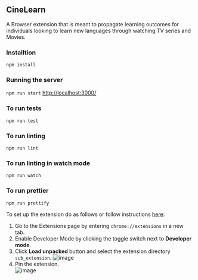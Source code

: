 ## CineLearn

A Browser extension that is meant to propagate learning outcomes for individuals looking to learn new languages through watching TV series and Movies.

### Installtion
``` npm install ```

### Running the server 
``` npm run start ```
[http://localhost:3000/](http://localhost:3000/)

### To run tests
``` npm run test ```

### To run linting
``` npm run lint ```

### To run linting in watch mode
``` npm run watch ```

### To run prettier
``` npm run prettify ```

To set up the extension do as follows or follow instructions [here](https://developer.chrome.com/docs/extensions/mv3/getstarted/development-basics/):  
 1. Go to the Extensions page by entering `chrome://extensions` in a new tab.  
 2. Enable Developer Mode by clicking the toggle switch next to **Developer mode**.
 3. Click **Load unpacked** button and select the extension directory `sub_extension`.
 ![image](https://user-images.githubusercontent.com/25376671/233812183-080a6064-61fc-4263-99f0-3a8dd4ef2949.png)
 4. Pin the extension.  
 ![image](https://user-images.githubusercontent.com/25376671/233812193-fa71f8ad-1cfb-4c60-94f2-8e1d9da78080.png)
